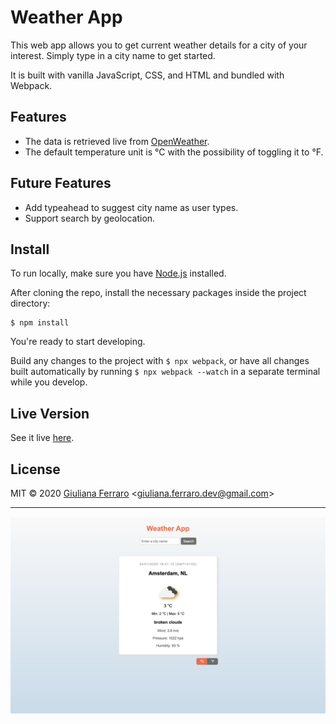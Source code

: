 # Weather App

This web app allows you to get current weather details for a city of your interest. Simply type in a city name to get started.

It is built with vanilla JavaScript, CSS, and HTML and bundled with Webpack.

## Features

- The data is retrieved live from [OpenWeather](https://openweathermap.org/).
- The default temperature unit is °C with the possibility of toggling it to °F.

## Future Features

- Add typeahead to suggest city name as user types.
- Support search by geolocation.

## Install

To run locally, make sure you have [Node.js](https://nodejs.org/) installed.

After cloning the repo, install the necessary packages inside the project directory:

```
$ npm install
```

You're ready to start developing. 

Build any changes to the project with `$ npx webpack`, or have all changes built automatically by running `$ npx webpack --watch` in a separate terminal while you develop.

## Live Version

See it live [here](https://gferrarocamus.github.io/weather-app/).

## License

MIT © 2020 [Giuliana Ferraro](https://www.giulianaferraro.com/) <[giuliana.ferraro.dev@gmail.com](mailto:giuliana.ferraro.dev@gmail.com)>

---

![Weather App Demo](/assets/demo/weather-app-demo.png)

